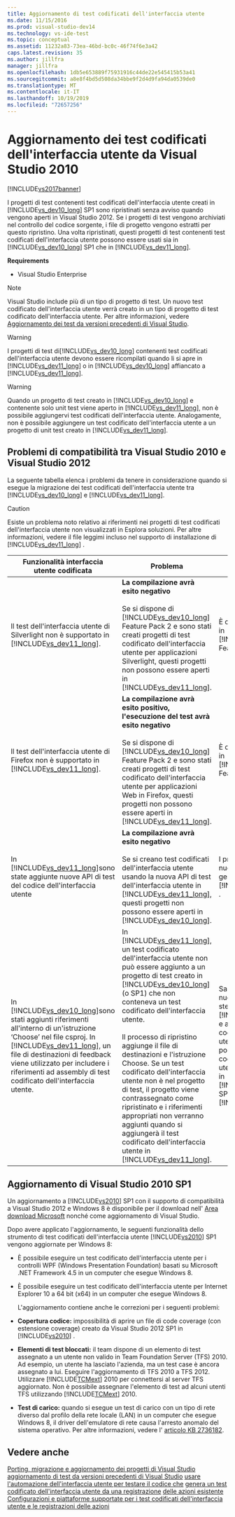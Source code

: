 ```yaml
---
title: Aggiornamento di test codificati dell'interfaccia utente
ms.date: 11/15/2016
ms.prod: visual-studio-dev14
ms.technology: vs-ide-test
ms.topic: conceptual
ms.assetid: 11232a83-73ea-46bd-bc0c-46f74f6e3a42
caps.latest.revision: 35
ms.author: jillfra
manager: jillfra
ms.openlocfilehash: 1db5e653889f75931916c44de22e545415b53a41
ms.sourcegitcommit: a8e8f4bd5d508da34bbe9f2d4d9fa94da0539de0
ms.translationtype: MT
ms.contentlocale: it-IT
ms.lasthandoff: 10/19/2019
ms.locfileid: "72657256"
---
```

# <a name="upgrading-coded-ui-tests-from-visual-studio-2010"></a>Aggiornamento dei test codificati dell'interfaccia utente da Visual Studio 2010
[!INCLUDE[vs2017banner](../includes/vs2017banner.md)]

I progetti di test contenenti test codificati dell'interfaccia utente creati in [!INCLUDE[vs_dev10_long](../includes/vs-dev10-long-md.md)] SP1 sono ripristinati senza avviso quando vengono aperti in Visual Studio 2012. Se i progetti di test vengono archiviati nel controllo del codice sorgente, i file di progetto vengono estratti per questo ripristino. Una volta ripristinati, questi progetti di test contenenti test codificati dell'interfaccia utente possono essere usati sia in [!INCLUDE[vs_dev10_long](../includes/vs-dev10-long-md.md)] SP1 che in [!INCLUDE[vs_dev11_long](../includes/vs-dev11-long-md.md)].

 **Requirements**

- Visual Studio Enterprise

> [!NOTE]
> Visual Studio include più di un tipo di progetto di test. Un nuovo test codificato dell'interfaccia utente verrà creato in un tipo di progetto di test codificato dell'interfaccia utente. Per altre informazioni, vedere [Aggiornamento dei test da versioni precedenti di Visual Studio](https://msdn.microsoft.com/e9c8b7f6-bd72-448e-8edb-d090dcc5cf52).

> [!WARNING]
> I progetti di test di[!INCLUDE[vs_dev10_long](../includes/vs-dev10-long-md.md)] contenenti test codificati dell'interfaccia utente devono essere ricompilati quando li si apre in [!INCLUDE[vs_dev11_long](../includes/vs-dev11-long-md.md)] o in [!INCLUDE[vs_dev10_long](../includes/vs-dev10-long-md.md)] affiancato a [!INCLUDE[vs_dev11_long](../includes/vs-dev11-long-md.md)].

> [!WARNING]
> Quando un progetto di test creato in [!INCLUDE[vs_dev10_long](../includes/vs-dev10-long-md.md)] e contenente solo unit test viene aperto in [!INCLUDE[vs_dev11_long](../includes/vs-dev11-long-md.md)], non è possibile aggiungervi test codificati dell'interfaccia utente. Analogamente, non è possibile aggiungere un test codificato dell'interfaccia utente a un progetto di unit test creato in [!INCLUDE[vs_dev11_long](../includes/vs-dev11-long-md.md)].

## <a name="compatibility-issues-between-visual-studio-2010-and-visual-studio-2012"></a>Problemi di compatibilità tra Visual Studio 2010 e Visual Studio 2012
 La seguente tabella elenca i problemi da tenere in considerazione quando si esegue la migrazione dei test codificati dell'interfaccia utente tra [!INCLUDE[vs_dev10_long](../includes/vs-dev10-long-md.md)] e [!INCLUDE[vs_dev11_long](../includes/vs-dev11-long-md.md)].

> [!CAUTION]
> Esiste un problema noto relativo ai riferimenti nei progetti di test codificati dell'interfaccia utente non visualizzati in Esplora soluzioni. Per altre informazioni, vedere il file leggimi incluso nel supporto di installazione di [!INCLUDE[vs_dev11_long](../includes/vs-dev11-long-md.md)] .

|Funzionalità interfaccia utente codificata|Problema|Soluzione|
|----------------------------|-----------|--------------|
|Il test dell'interfaccia utente di Silverlight non è supportato in [!INCLUDE[vs_dev11_long](../includes/vs-dev11-long-md.md)].|**La compilazione avrà esito negativo**<br /><br /> Se si dispone di [!INCLUDE[vs_dev10_long](../includes/vs-dev10-long-md.md)] Feature Pack 2 e sono stati creati progetti di test codificato dell'interfaccia utente per applicazioni Silverlight, questi progetti non possono essere aperti in [!INCLUDE[vs_dev11_long](../includes/vs-dev11-long-md.md)].|È consigliabile gestirli solo in [!INCLUDE[vs_dev10_long](../includes/vs-dev10-long-md.md)] Feature Pack 2.|
|Il test dell'interfaccia utente di Firefox non è supportato in [!INCLUDE[vs_dev11_long](../includes/vs-dev11-long-md.md)].|**La compilazione avrà esito positivo, l'esecuzione del test avrà esito negativo**<br /><br /> Se si dispone di [!INCLUDE[vs_dev10_long](../includes/vs-dev10-long-md.md)] Feature Pack 2 e sono stati creati progetti di test codificato dell'interfaccia utente per applicazioni Web in Firefox, questi progetti non possono essere aperti in [!INCLUDE[vs_dev11_long](../includes/vs-dev11-long-md.md)].|È consigliabile gestirli solo in [!INCLUDE[vs_dev10_long](../includes/vs-dev10-long-md.md)] Feature Pack 2.|
|In [!INCLUDE[vs_dev11_long](../includes/vs-dev11-long-md.md)]sono state aggiunte nuove API di test del codice dell'interfaccia utente|**La compilazione avrà esito negativo**<br /><br /> Se si creano test codificati dell'interfaccia utente usando la nuova API di test dell'interfaccia utente in [!INCLUDE[vs_dev11_long](../includes/vs-dev11-long-md.md)], questi progetti non possono essere aperti in [!INCLUDE[vs_dev10_long](../includes/vs-dev10-long-md.md)].|I progetti che usano la nuova API devono essere gestiti solo in [!INCLUDE[vs_dev11_long](../includes/vs-dev11-long-md.md)] .|
|In [!INCLUDE[vs_dev10_long](../includes/vs-dev10-long-md.md)]sono stati aggiunti riferimenti all'interno di un'istruzione ‘Choose’ nel file csproj. In [!INCLUDE[vs_dev11_long](../includes/vs-dev11-long-md.md)], un file di destinazioni di feedback viene utilizzato per includere i riferimenti ad assembly di test codificato dell'interfaccia utente.|In [!INCLUDE[vs_dev11_long](../includes/vs-dev11-long-md.md)], un test codificato dell'interfaccia utente non può essere aggiunto a un progetto di test creato in [!INCLUDE[vs_dev10_long](../includes/vs-dev10-long-md.md)] (o SP1) che non conteneva un test codificato dell'interfaccia utente.<br /><br /> Il processo di ripristino aggiunge il file di destinazioni e l'istruzione Choose. Se un test codificato dell'interfaccia utente non è nel progetto di test, il progetto viene contrassegnato come ripristinato e i riferimenti appropriati non verranno aggiunti quando si aggiungerà il test codificato dell'interfaccia utente in [!INCLUDE[vs_dev11_long](../includes/vs-dev11-long-md.md)].|Sarà necessario creare un nuovo progetto di test nella stessa soluzione usando [!INCLUDE[vs_dev11_long](../includes/vs-dev11-long-md.md)] e aggiungervi il nuovo test codificato dell'interfaccia utente. In alternativa, è possibile aggiungere i test codificati dell'interfaccia utente nel progetto di test in [!INCLUDE[vs_dev10_long](../includes/vs-dev10-long-md.md)] SP1 e aprirlo in [!INCLUDE[vs_dev11_long](../includes/vs-dev11-long-md.md)].|

## <a name="UpgradingCodedUIFromVS2010_Update"></a> Aggiornamento di Visual Studio 2010 SP1
 Un aggiornamento a [!INCLUDE[vs2010](../includes/vs2010-md.md)] SP1 con il supporto di compatibilità a Visual Studio 2012 e Windows 8 è disponibile per il download nell' [Area download Microsoft](http://www.microsoft.com/download/details.aspx?id=34677) nonché come aggiornamento di Visual Studio.

 Dopo avere applicato l'aggiornamento, le seguenti funzionalità dello strumento di test codificati dell'interfaccia utente [!INCLUDE[vs2010](../includes/vs2010-md.md)] SP1 vengono aggiornate per Windows 8:

- È possibile eseguire un test codificato dell'interfaccia utente per i controlli WPF (Windows Presentation Foundation) basati su Microsoft .NET Framework 4.5 in un computer che esegue Windows 8.

- È possibile eseguire un test codificato dell'interfaccia utente per Internet Explorer 10 a 64 bit (x64) in un computer che esegue Windows 8.

  L'aggiornamento contiene anche le correzioni per i seguenti problemi:

- **Copertura codice:** impossibilità di aprire un file di code coverage (con estensione coverage) creato da Visual Studio 2012 SP1 in [!INCLUDE[vs2010](../includes/vs2010-md.md)] .

- **Elementi di test bloccati:** il team dispone di un elemento di test assegnato a un utente non valido in Team Foundation Server (TFS) 2010. Ad esempio, un utente ha lasciato l'azienda, ma un test case è ancora assegnato a lui. Eseguire l'aggiornamento di TFS 2010 a TFS 2012. Utilizzare [!INCLUDE[TCMext](../includes/tcmext-md.md)] 2010 per connettersi al server TFS aggiornato. Non è possibile assegnare l'elemento di test ad alcuni utenti TFS utilizzando [!INCLUDE[TCMext](../includes/tcmext-md.md)] 2010.

- **Test di carico:** quando si esegue un test di carico con un tipo di rete diverso dal profilo della rete locale (LAN) in un computer che esegue Windows 8, il driver dell'emulatore di rete causa l'arresto anomalo del sistema operativo. Per altre informazioni, vedere l' [articolo KB 2736182](http://support.microsoft.com/kb/2736182).

## <a name="see-also"></a>Vedere anche
 [Porting, migrazione e aggiornamento dei progetti di Visual Studio](../porting/porting-migrating-and-upgrading-visual-studio-projects.md) [aggiornamento di test da versioni precedenti di Visual Studio](https://msdn.microsoft.com/e9c8b7f6-bd72-448e-8edb-d090dcc5cf52) [usare l'automazione dell'interfaccia utente per testare il codice che](../test/use-ui-automation-to-test-your-code.md) [genera un test codificato dell'interfaccia utente da una registrazione](https://msdn.microsoft.com/library/56736963-9027-493b-b5c4-2d4e86d1d497) [delle azioni esistente Configurazioni e piattaforme supportate per i test codificati dell'interfaccia utente e le registrazioni delle azioni](../test/supported-configurations-and-platforms-for-coded-ui-tests-and-action-recordings.md)

